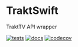 # TraktSwift
TraktTV API wrapper

[![tests](https://github.com/martinpucik/TraktSwift/workflows/Tests/badge.svg)](https://github.com/martinpucik/TraktSwift/actions?query=workflow%3ATests+branch%3Amaster)
[![docs](https://github.com/martinpucik/TraktSwift/workflows/Documentation/badge.svg)](https://martinpucik.github.io/TraktSwift)
[![codecov](https://codecov.io/gh/martinpucik/TraktSwift/branch/master/graph/badge.svg)](https://codecov.io/gh/martinpucik/TraktSwift)
